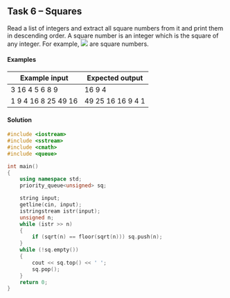 ## Task 6 – Squares
Read a list of integers and extract all square numbers from it and print them in descending order. A square number is an integer which is the square of any integer. For example, <img src="https://latex.codecogs.com/svg.latex?\Large&space;1, 4, 9, 16"> are square numbers.
#### Examples
Example input|Expected output
-|-
3 16 4 5 6 8 9|16 9 4
1 9 4 16 8 25 49 16|49 25 16 16 9 4 1

#### Solution
```cpp
#include <iostream>
#include <sstream>
#include <cmath>
#include <queue>

int main()
{
	using namespace std;
	priority_queue<unsigned> sq;

	string input;
	getline(cin, input);
	istringstream istr(input);
	unsigned n;
	while (istr >> n)
	{
		if (sqrt(n) == floor(sqrt(n))) sq.push(n);
	}
	while (!sq.empty())
	{
		cout << sq.top() << ' ';
		sq.pop();
	}
	return 0;
}
```
